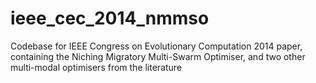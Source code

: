 ieee_cec_2014_nmmso
===================

Codebase for IEEE Congress on Evolutionary Computation 2014 paper, containing the Niching Migratory Multi-Swarm Optimiser, and two other multi-modal optimisers from the literature
